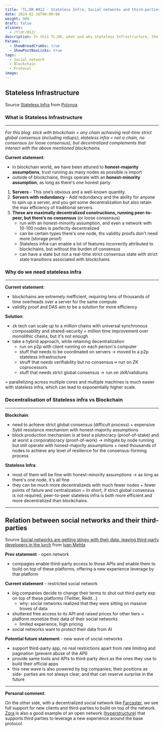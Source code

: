```yaml
---
title: 'TL;DR #012 - Stateless Infra, Social networks and third-parties'
date: 2024-02-16T00:00:00
weight: 988
draft: false
aliases: 
  - /tldr/012/ 
description: In this TL;DR, what and why Stateless Infrastructure, the relation between social networks and their third-parties.
Params:
  - ShowBreadCrumbs: true
  - ShowPostNavLinks: true
tags:
  - Social network
  - Blockchain
  - Protocol
image: 
---
```


## Stateless Infrastructure

Source [Stateless Infra](https://polynya.mirror.xyz/MChed2Qo4aiD7zwgWvGNpkCXmUbESCf7stjJe2h_TRk) from [Polynya](https://warpcast.com/polynya)

### What is Stateless Infrastructure
---

*For this blog: stick with blockchain = any chain achieving real-time strict global consensus (including rollups); stateless infra = not a chain, no consensus (or loose consensus), but decentralized complements that interact with the above mentioned blockchains.*

**Current statement**:
- in blockchain world, we have been attuned to **honest-majority assumptions**, trust running as many nodes as possible is import
- outside of blockchains, things operate with an **honest-minority assumption**, as long as there's one honest party

1. **Servers** - This one’s obvious and a well-known quantity.
2. **Servers with redundancy** - Add redundancy and the ability for anyone to spin up a server, and you get some decentralization but also retain the max efficiency of traditional
servers.
3. **These are maximally decentralized constructions, running peer-to-peer, but there’s no consensus** (or loose consensus)
	- run with an honest-minority assumption, and even a network with 10-100 nodes is perfectly decentralized
	- can be certain types there's one node, thx validity proofs don't need more (storage proof)
	- Stateless infra can enable a lot of features incorrectly attributed to blockchains, but without the burden of consensus
	- can have a state but not a real-time strict consensus state with strict state transitions associated with blockchains


### Why do we need stateless infra
---

**Current statement**:
- blockchains are extremely inefficient, requiring tens of thousands of time overheads over a server for the same compute
- validity proof and DAS aim to be a solution for more efficiency

**Solution**:
- zk tech can scale up to a million chains with universal synchronous composability and shared-security = million time improvement over monolithic chains, but it's not enough
- take a hybrid approach, while retaining decentralization
	- run on p2p with client running on each person's computer
	- stuff that needs to be coordinated on servers → moved to a p2p stateless infrastructure
	- struff that needs verifiability but no consensus→ run on ZK coprocessors
	- stuff that needs strict global consensus → run on zkR/validiums  

= parallelizing across multiple cores and multiple machines is much easier with stateless infra, which can lead to exponentially higher scale.

### Decentralisation of Stateless infra vs Blockchain
---

**Blockchain**:
- need to achieve strict global consensus (difficult process) + expensive Sybil resistance mechanism with honest-majority assumptions
- block production mechanism is at best a plutocracy (proof-of-stake) and at worst a corporatocracy (proof-of-work) → mitigate by node running but still operate with honest-majority assumptions + need thousands of nodes to achieve any level of resilience for the consensus-forming process

**Stateless Infra**:
- most of them will be fine with honest-minority assumptions → as long as there's one node, it's all fine
- they can be much more decentralizeds with much fewer nodes + fewer points of failure and centralization
= In short, if strict global consensus is not required, peer-to-peer stateless infra is both more efficient and more decentralized than blockchains.

---

## Relation between social networks and their third-parties

Source [Social networks are getting stingy with their data, leaving third-party developers in the lurch](https://techcrunch.com/2024/02/09/social-network-api-apps-twitter-reddit-threads-mastodon-bluesky/) from [Ivan Mehta](https://twitter.com/indianidle)

**Prev statement** - open network
- compagies enable third-party access to those APIs and enable them to build on top of these platforms, offering a new experience leverage by that platform

**Current statement** - restricted social network
- big companies decide to change their terms to shut out third-party exp on top of these platforms (Twitter, Redit...)
	- why: social networks realized that they were sitting on massive troves of data
- shuttered free access to its API and raised prices for other tiers = platform monetize their data of their social networks
	- limited experience, high pricing
- social networks want to protect their data from AI

**Potential future statement** - new wave of social networks
- support third-party app, no real restrictions apart from rate limiting and pagination (prevent abuse of the API)
- provide same tools and APIs to third-party devs as the ones they use to build their official apps
- this new wave is also powered by big companies; their positions as side- parties are not always clear, and that can reserve surprise in the future

---

**Personal comment**:

On the other side, with a decentralized social network like [Farcaster](https://www.farcaster.xyz/), we see full support for new clients and third-parties to build on top of the network. [Zora](https://zora.co/) is also a good example of an open network ([hyperstructure](https://jacob.energy/hyperstructures.html)) that supports third parties to leverage a new experience around the base protocol.